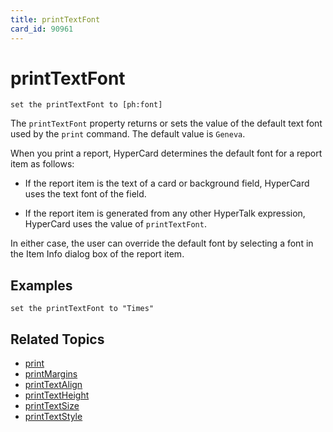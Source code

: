 ```yaml
---
title: printTextFont
card_id: 90961
---
```


# printTextFont

```
set the printTextFont to [ph:font]
```

The `printTextFont` property returns or sets the value of the default text font used by the `print` command. The default value is `Geneva`.

When you print a report, HyperCard determines the default font for a report item as follows:

* If the report item is the text of a card or background field, HyperCard uses the text font of the field.

* If the report item is generated from any other HyperTalk expression, HyperCard uses the value of `printTextFont`.

In either case, the user can override the default font by selecting a font in the Item Info dialog box of the report item.

## Examples

```
set the printTextFont to "Times"
```

## Related Topics

* [print](/HyperTalkReference/commands/print)
* [printMargins](/HyperTalkReference/properties/printMargins)
* [printTextAlign](/HyperTalkReference/properties/printTextAlign)
* [printTextHeight](/HyperTalkReference/properties/printTextHeight)
* [printTextSize](/HyperTalkReference/properties/printTextSize)
* [printTextStyle](/HyperTalkReference/properties/printTextStyle)
